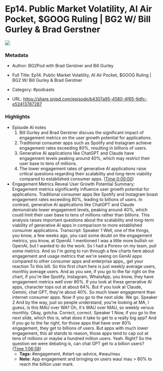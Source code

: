 # Ep14. Public Market Volatility, AI Air Pocket, $GOOG Ruling | BG2 W/ Bill Gurley & Brad Gerstner

![](https://wsrv.nl/?url=https%3A%2F%2Fd3t3ozftmdmh3i.cloudfront.net%2Fstaging%2Fpodcast_uploaded_nologo%2F40236188%2F40236188-1706073929930-da002b9be1355.jpg&w=100&h=100)

### Metadata

- Author: BG2Pod with Brad Gerstner and Bill Gurley
- Full Title: Ep14. Public Market Volatility, AI Air Pocket, $GOOG Ruling | BG2 W/ Bill Gurley & Brad Gerstner
- Category: #podcasts



- URL: https://share.snipd.com/episode/b4307a95-4580-4f65-9dfc-e52413787287

### Highlights

- Episode AI notes
  1. Bill Gurley and Brad Gerstner discuss the significant impact of engagement metrics on the user growth potential for applications.
  2. Traditional consumer apps such as Spotify and Instagram achieve engagement rates exceeding 80%, resulting in billions of users.
  3. Generative AI applications like ChatGPT and Claude have engagement levels peaking around 40%, which may restrict their user base to tens of millions.
  4. The lower engagement rates of generative AI applications raise critical questions regarding their scalability and long-term viability compared to established consumer apps. ([Time 0:00:00](https://share.snipd.com/episode-takeaways/f8b78561-4467-4c15-8016-28d06d68427a))
- Engagement Metrics Reveal User Growth Potential
  Summary:
  Engagement metrics significantly influence user growth potential for applications.
  Traditional consumer apps like Spotify and Instagram boast engagement rates exceeding 80%, leading to billions of users. In contrast, generative AI applications like ChatGPT and Claude demonstrate lower engagement levels, peaking around 40%, which could limit their user base to tens of millions rather than billions.
  This analysis raises important questions about the scalability and long-term viability of generative AI apps in comparison to more established consumer applications.
  Transcript:
  Speaker 1
  Well, one of the things, you know, a few weeks ago, you cast some doubt on the engagement metrics, you know, at OpenAI. I mentioned I was a little more bullish on OpenAI, but I wanted to do the work. So I had a Poreov on my team, pull some metrics. And so I'm going to run through a few charts here about engagement and usage metrics that we're seeing on GenAI apps compared to other consumer apps and enterprise apps,, get your reaction To this bill. So this first chart here is just weekly average users, monthly average users. And as you see, if you go to the far right on the chart, if you're like Spotify, Instagram, WhatsApp, you know, they have engagement metrics well over 80%. If you look at these generative AI apps, character tops out at about 64%. But if you look at Claude, Gemini, chat GPT, they're about 40%. So much lower engagement than internet consumer apps. Now if you go to the next slide. We go.
  Speaker 2
  And by the way, just so people understand, you're looking at MA, I guess, is this MAU over WA? Oh, it's WAU over MAU, so weekly versus monthly. Okay, gotcha. Correct, correct.
  Speaker 1
  Now, if you go to the next slide, which this is, what does it take to get to a really big app? And if you go to the far right, for those apps that have over 80% engagement, they get to billions of users. But apps with much lower engagement, this all stands to reason, those apps tend to cap out at tens of millions or maybe a hundred million users. Yeah. Right? So the question we were debating is, can chat GPT get to a billion users? ([Time 1:06:58](https://share.snipd.com/snip/5ee463b5-48d8-4b7f-98b9-d7cae02cf04e))
    - **Tags:** #engagement, #start-up-advice, #wau/mau
    - **Note:** App engagement and bringing on users wau/ mau > 80% to reach the billion user mark.
